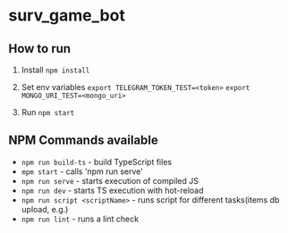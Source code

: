 # surv_game_bot

## How to run

1. Install
`npm install`

2. Set env variables
`export TELEGRAM_TOKEN_TEST=<token>`
`export MONGO_URI_TEST=<mongo_uri>`

3. Run
`npm start`


## NPM Commands available

* `npm run build-ts` - build TypeScript files
* `mpm start` - calls 'npm run serve'
* `npm run serve` - starts execution of compiled JS 
* `npm run dev` - starts TS execution with hot-reload
* `npm run script <scriptName>` - runs script for different tasks(items db upload, e.g.)
* `npm run lint` - runs a lint check
